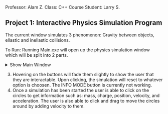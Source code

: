 Professor: Alam Z.
Class: C++ Course
Student: Larry S.

## Project 1: Interactive Physics Simulation Program

The current window simulates 3 phenomenon: Gravity between objects, ellastic and inellastic collisions.

To Run:
Running Main.exe will open up the physics simulation window which will be split into 2 parts.

<details>
    <summary>Show Main Window</summary>
    <IMG src="StartingWindow.png"  alt="Starting Window"/>
</details>

3. Hovering on the buttons will fade them slightly to show the user that they are interactable. Upon clicking, the simulation will reset to whatever option is choosen. The INFO MODE button is currently not working.
4. Once a simulation has been started the user is able to click on the circles to get information such as: mass, charge, position, velocity, and acceleration. The user is also able to click and drag to move the circles around by adding velocity to them.
